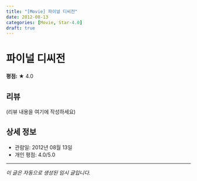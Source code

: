 ```yaml
---
title: "[Movie] 파이널 디씨전"
date: 2012-08-13
categories: [Movie, Star-4.0]
draft: true
---
```


# 파이널 디씨전

**평점:** ★ 4.0

## 리뷰

(리뷰 내용을 여기에 작성하세요)

## 상세 정보

- 관람일: 2012년 08월 13일
- 개인 평점: 4.0/5.0

---

*이 글은 자동으로 생성된 임시 글입니다.*
